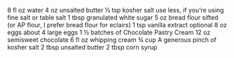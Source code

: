8 fl oz water
4 oz unsalted butter
½ tsp kosher salt use less, if you’re using fine salt or table salt
1 tbsp granulated white sugar
5 oz bread flour sifted (or AP flour, I prefer bread flour for eclairs)
1 tsp vanilla extract optional
8 oz eggs about 4 large eggs
1 ½ batches of Chocolate Pastry Cream
12 oz semisweet chocolate
6 fl oz whipping cream ¾ cup
A generous pinch of kosher salt
2 tbsp unsalted butter
2 tbsp corn syrup 